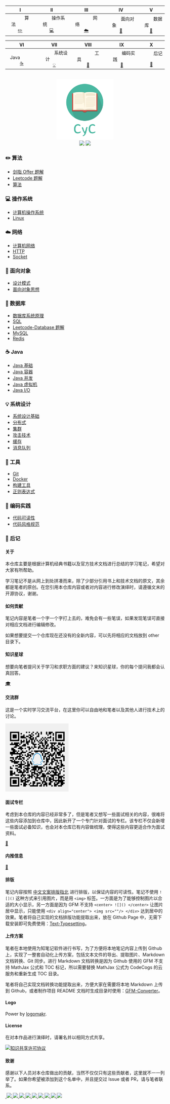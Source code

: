 
<!--  | Ⅰ | Ⅱ | Ⅲ | Ⅳ | Ⅴ | Ⅵ | Ⅶ | Ⅷ | Ⅸ | Ⅹ |
| :--------: | :---------: | :---------: | :---------: | :---------: | :---------:| :---------: | :-------: | :-------:| :------:|
| 算法[:pencil2:](#pencil2-算法) | 操作系统[:computer:](#computer-操作系统)|网络[:cloud:](#cloud-网络) | 面向对象[:couple:](#couple-面向对象) |数据库[:floppy_disk:](#floppy_disk-数据库)| Java [:coffee:](#coffee-java)| 系统设计[:bulb:](#bulb-系统设计)| 工具[:hammer:](#hammer-工具)| 编码实践[:speak_no_evil:](#speak_no_evil-编码实践)| 后记[:memo:](#memo-后记) | -->

| Ⅰ | Ⅱ | Ⅲ | Ⅳ | Ⅴ |
| :--------: | :---------: | :---------: | :---------: | :---------: |
| &emsp;&emsp;&emsp;算法&emsp;&emsp;&emsp;<br>[:pencil2:](#pencil2-算法) | &emsp;&emsp;&emsp;操作系统&emsp;&emsp;&emsp;<br>[:computer:](#computer-操作系统) | &emsp;&emsp;&emsp;&emsp;网络&emsp;&emsp;&emsp;&emsp;<br>[:cloud:](#cloud-网络) | &emsp;&emsp;&emsp;面向对象&emsp;&emsp;&emsp;<br>[:couple:](#couple-面向对象) | &emsp;&emsp;&emsp;数据库&emsp;&emsp;<br>[:floppy_disk:](#floppy_disk-数据库)|

| Ⅵ | Ⅶ | Ⅷ | Ⅸ | Ⅹ |
|:---------:| :---------: | :-------: | :-------:| :------:|
| &emsp;&emsp;&emsp;Java&emsp;&emsp;&emsp;<br>[:coffee:](#coffee-java) | &emsp;&emsp;&emsp;系统设计&emsp;&emsp;&emsp;<br>[:bulb:](#bulb-系统设计) | &emsp;&emsp;&emsp;&emsp;工具&emsp;&emsp;&emsp;&emsp;<br>[:hammer:](#hammer-工具) | &emsp;&emsp;&emsp;编码实践&emsp;&emsp;&emsp;<br>[:speak_no_evil:](#speak_no_evil-编码实践) | &emsp;&emsp;&emsp;后记 &emsp;&emsp;&emsp;<br>[:memo:](#memo-后记) |

<br>

<div align="center">
    <img src="other/LogoMakr_0zpEzN.png" width="180px">
    <br>
    <a href="https://cyc2018.github.io/CS-Notes"> <img src="https://img.shields.io/badge/>-read-4ab8a1.svg"></a>  <a href="https://xiaozhuanlan.com/CyC2018"> <img src="https://img.shields.io/badge/_-more-4ab8a1.svg"></a> 
</div> 

### :pencil2: 算法

- [剑指 Offer 题解](https://github.com/CyC2018/CS-Notes/blob/master/docs/notes/剑指%20offer%20题解.md)
- [Leetcode 题解](https://github.com/CyC2018/CS-Notes/blob/master/docs/notes/Leetcode%20题解.md)
- [算法](https://github.com/CyC2018/CS-Notes/blob/master/docs/notes/算法.md)

### :computer: 操作系统

- [计算机操作系统](https://github.com/CyC2018/CS-Notes/blob/master/docs/notes/计算机操作系统.md)
- [Linux](https://github.com/CyC2018/CS-Notes/blob/master/docs/notes/Linux.md)

### :cloud: 网络 

- [计算机网络](https://github.com/CyC2018/CS-Notes/blob/master/docs/notes/计算机网络.md)
- [HTTP](https://github.com/CyC2018/CS-Notes/blob/master/docs/notes/HTTP.md)
- [Socket](https://github.com/CyC2018/CS-Notes/blob/master/docs/notes/Socket.md)

### :couple: 面向对象

- [设计模式](https://github.com/CyC2018/CS-Notes/blob/master/docs/notes/设计模式.md)
- [面向对象思想](https://github.com/CyC2018/CS-Notes/blob/master/docs/notes/面向对象思想.md)

### :floppy_disk: 数据库 

- [数据库系统原理](https://github.com/CyC2018/CS-Notes/blob/master/docs/notes/数据库系统原理.md)
- [SQL](https://github.com/CyC2018/CS-Notes/blob/master/docs/notes/SQL.md)
- [Leetcode-Database 题解](https://github.com/CyC2018/CS-Notes/blob/master/docs/notes/Leetcode-Database%20题解.md)
- [MySQL](https://github.com/CyC2018/CS-Notes/blob/master/docs/notes/MySQL.md)
- [Redis](https://github.com/CyC2018/CS-Notes/blob/master/docs/notes/Redis.md)

### :coffee: Java

- [Java 基础](https://github.com/CyC2018/CS-Notes/blob/master/docs/notes/Java%20基础.md)
- [Java 容器](https://github.com/CyC2018/CS-Notes/blob/master/docs/notes/Java%20容器.md)
- [Java 并发](https://github.com/CyC2018/CS-Notes/blob/master/docs/notes/Java%20并发.md)
- [Java 虚拟机](https://github.com/CyC2018/CS-Notes/blob/master/docs/notes/Java%20虚拟机.md)
- [Java I/O](https://github.com/CyC2018/CS-Notes/blob/master/docs/notes/Java%20IO.md)

### :bulb: 系统设计 

- [系统设计基础](https://github.com/CyC2018/CS-Notes/blob/master/docs/notes/系统设计基础.md)
- [分布式](https://github.com/CyC2018/CS-Notes/blob/master/docs/notes/分布式.md)
- [集群](https://github.com/CyC2018/CS-Notes/blob/master/docs/notes/集群.md)
- [攻击技术](https://github.com/CyC2018/CS-Notes/blob/master/docs/notes/攻击技术.md)
- [缓存](https://github.com/CyC2018/CS-Notes/blob/master/docs/notes/缓存.md)
- [消息队列](https://github.com/CyC2018/CS-Notes/blob/master/docs/notes/消息队列.md)

### :hammer: 工具 

- [Git](https://github.com/CyC2018/CS-Notes/blob/master/docs/notes/Git.md)
- [Docker](https://github.com/CyC2018/CS-Notes/blob/master/docs/notes/Docker.md)
- [构建工具](https://github.com/CyC2018/CS-Notes/blob/master/docs/notes/构建工具.md)
- [正则表达式](https://github.com/CyC2018/CS-Notes/blob/master/docs/notes/正则表达式.md)

### :speak_no_evil: 编码实践 

- [代码可读性](https://github.com/CyC2018/CS-Notes/blob/master/docs/notes/代码可读性.md)
- [代码风格规范](https://github.com/CyC2018/CS-Notes/blob/master/docs/notes/代码风格规范.md)

### :memo: 后记 

#### 关于

本仓库主要是根据计算机经典书籍以及官方技术文档进行总结的学习笔记，希望对大家有所帮助。

学习笔记不是从网上到处拼凑而来，除了少部分引用书上和技术文档的原文，其余都是笔者的原创。在您引用本仓库内容或者对内容进行修改演绎时，请遵循文末的开源协议，谢谢。

#### 如何贡献

笔记内容是笔者一个字一个字打上去的，难免会有一些笔误，如果发现笔误可直接对相应文档进行编辑修改。

如果想要提交一个仓库现在还没有的全新内容，可以先将相应的文档放到 other 目录下。

#### 知识星球

想要向笔者提问关于学习和求职方面的建议？来知识星球，你的每个提问我都会认真回答。

[🎓](other/Planet.md)

#### 交流群

这是一个实时学习交流平台，在这里你可以自由地和笔者以及其他人进行技术上的讨论。

<img src="https://github.com/CyC2018/CS-Notes/raw/master/other/group1.png" width="200px">

#### 面试专栏

考虑到本仓库的内容已经非常多了，但是笔者又想写一些面试相关的内容，很难将这些内容添加到仓库中，因此新开了一个专门针对面试的专栏。该专栏不仅会新增一些面试必备知识，也会对本仓库已有内容做梳理，使得这些内容更适合作为面试资料。

[🍉](https://xiaozhuanlan.com/CyC2018)

#### 内推信息

[🔎](https://github.com/CyC2018/Job-Recommend)

#### 排版

笔记内容按照 [中文文案排版指北](https://mazhuang.org/wiki/chinese-copywriting-guidelines/) 进行排版，以保证内容的可读性。笔记不使用 `![]()` 这种方式来引用图片，而是用 `<img>` 标签。一方面是为了能够控制图片以合适的大小显示，另一方面是因为 GFM 不支持 `<center> ![]() </center>` 让图片居中显示，只能使用 `<div align="center"> <img src=""/> </div>` 达到居中的效果。笔者将自己实现的文档排版功能提取出来，放在 Github Page 中，无需下载安装即可免费使用：[Text-Typesetting](https://github.com/CyC2018/Markdown-Typesetting)。

#### 上传方案

笔者在本地使用为知笔记软件进行书写，为了方便将本地笔记内容上传到 Github 上，实现了一整套自动化上传方案，包括文本文件的导出、提取图片、Markdown 文档转换、Git 同步。进行 Markdown 文档转换是因为 Github 使用的 GFM 不支持 MathJax 公式和 TOC 标记，所以需要替换 MathJax 公式为 CodeCogs 的云服务和重新生成 TOC 目录。

笔者将自己实现文档转换功能提取出来，方便大家在需要将本地 Markdown 上传到 Github，或者制作项目 README 文档时生成目录时使用：[GFM-Converter](https://github.com/CyC2018/GFM-Converter)。

#### Logo

Power by [logomakr](https://logomakr.com/).

#### License

在对本作品进行演绎时，请署名并以相同方式共享。

<a rel="license" href="http://creativecommons.org/licenses/by-nc-sa/4.0/"><img alt="知识共享许可协议" style="border-width:0" src="https://i.creativecommons.org/l/by-nc-sa/4.0/88x31.png" /></a>

#### 致谢

感谢以下人员对本仓库做出的贡献，当然不仅仅只有这些贡献者，这里就不一一列举了。如果你希望被添加到这个名单中，并且提交过 Issue 或者 PR，请与笔者联系。

<a href="https://github.com/linw7">
​    <img src="https://avatars3.githubusercontent.com/u/21679154?s=400&v=4" width="50px">
</a> 
<a href="https://github.com/g10guang">
​    <img src="https://avatars1.githubusercontent.com/u/18458140?s=400&v=4" width="50px">
</a> 
<a href="https://github.com/ResolveWang">
​    <img src="https://avatars1.githubusercontent.com/u/8018776?s=400&v=4" width="50px">
</a>
<a href="https://github.com/crossoverJie">
​    <img src="https://avatars1.githubusercontent.com/u/15684156?s=400&v=4" width="50px">
</a> 
<a href="https://github.com/jy03078584">
​    <img src="https://avatars2.githubusercontent.com/u/7719370?s=400&v=4" width="50px">
</a>
<a href="https://github.com/kwongtailau">
​    <img src="https://avatars0.githubusercontent.com/u/22954582?s=400&v=4" width="50px">
</a>
<a href="https://github.com/xiangflight">
​    <img src="https://avatars2.githubusercontent.com/u/10072416?s=400&v=4" width="50px">
</a>
<a href="https://github.com/mafulong">
​    <img src="https://avatars1.githubusercontent.com/u/24795000?s=400&v=4" width="50px">
</a>
<a href="https://github.com/yanglbme">
​    <img src="https://avatars1.githubusercontent.com/u/21008209?s=400&v=4" width="50px">
</a>
